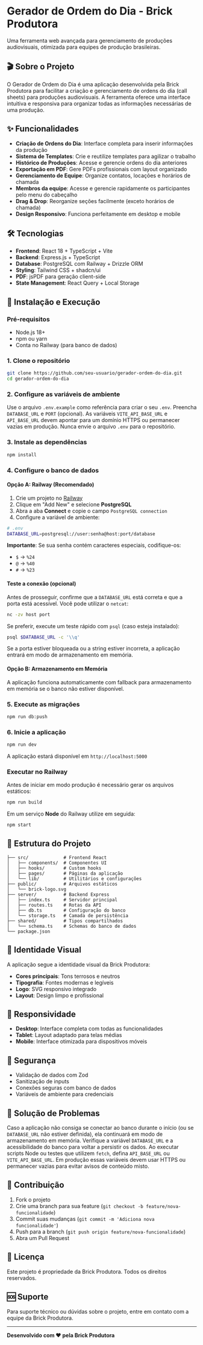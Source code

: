 # Gerador de Ordem do Dia - Brick Produtora

Uma ferramenta web avançada para gerenciamento de produções audiovisuais, otimizada para equipes de produção brasileiras.

## 🎬 Sobre o Projeto

O Gerador de Ordem do Dia é uma aplicação desenvolvida pela Brick Produtora para facilitar a criação e gerenciamento de ordens do dia (call sheets) para produções audiovisuais. A ferramenta oferece uma interface intuitiva e responsiva para organizar todas as informações necessárias de uma produção.

## ✨ Funcionalidades

- **Criação de Ordens do Dia**: Interface completa para inserir informações da produção
- **Sistema de Templates**: Crie e reutilize templates para agilizar o trabalho
- **Histórico de Produções**: Acesse e gerencie ordens do dia anteriores
- **Exportação em PDF**: Gere PDFs profissionais com layout organizado
- **Gerenciamento de Equipe**: Organize contatos, locações e horários de chamada
- **Membros da equipe**: Acesse e gerencie rapidamente os participantes pelo menu do cabeçalho
- **Drag & Drop**: Reorganize seções facilmente (exceto horários de chamada)
- **Design Responsivo**: Funciona perfeitamente em desktop e mobile

## 🛠 Tecnologias

- **Frontend**: React 18 + TypeScript + Vite
- **Backend**: Express.js + TypeScript
- **Database**: PostgreSQL com Railway + Drizzle ORM
- **Styling**: Tailwind CSS + shadcn/ui
- **PDF**: jsPDF para geração client-side
- **State Management**: React Query + Local Storage

## 🚀 Instalação e Execução

### Pré-requisitos
- Node.js 18+ 
- npm ou yarn
- Conta no Railway (para banco de dados)

### 1. Clone o repositório
```bash
git clone https://github.com/seu-usuario/gerador-ordem-do-dia.git
cd gerador-ordem-do-dia
```

### 2. Configure as variáveis de ambiente
Use o arquivo `.env.example` como referência para criar o seu `.env`.
Preencha `DATABASE_URL` e `PORT` (opcional).
As variáveis `VITE_API_BASE_URL` e `API_BASE_URL` devem apontar para um domínio HTTPS ou permanecer vazias em produção.
Nunca envie o arquivo `.env` para o repositório.

### 3. Instale as dependências
```bash
npm install
```

### 4. Configure o banco de dados

#### Opção A: Railway (Recomendado)
1. Crie um projeto no [Railway](https://railway.app)
2. Clique em "Add New" e selecione **PostgreSQL**
3. Abra a aba **Connect** e copie o campo `PostgreSQL connection`
4. Configure a variável de ambiente:

```bash
# .env
DATABASE_URL=postgresql://user:senha@host:port/database
```

**Importante**: Se sua senha contém caracteres especiais, codifique-os:
- `$` → `%24`
- `@` → `%40`
- `#` → `%23`

#### Teste a conexão (opcional)
Antes de prosseguir, confirme que a `DATABASE_URL` está correta e que a porta está acessível. Você pode utilizar o `netcat`:

```bash
nc -zv host port
```

Se preferir, execute um teste rápido com `psql` (caso esteja instalado):

```bash
psql $DATABASE_URL -c '\\q'
```

Se a porta estiver bloqueada ou a string estiver incorreta, a aplicação entrará em modo de armazenamento em memória.

#### Opção B: Armazenamento em Memória
A aplicação funciona automaticamente com fallback para armazenamento em memória se o banco não estiver disponível.


### 5. Execute as migrações
```bash
npm run db:push
```

### 6. Inicie a aplicação
```bash
npm run dev
```

A aplicação estará disponível em `http://localhost:5000`

### Executar no Railway

Antes de iniciar em modo produção é necessário gerar os arquivos estáticos:
```bash
npm run build
```

Em um serviço **Node** do Railway utilize em seguida:
```bash
npm start
```

## 📁 Estrutura do Projeto

```
├── src/             # Frontend React
│   ├── components/  # Componentes UI
│   ├── hooks/       # Custom hooks
│   ├── pages/       # Páginas da aplicação
│   └── lib/         # Utilitários e configurações
├── public/          # Arquivos estáticos
│   └── brick-logo.svg
├── server/          # Backend Express
│   ├── index.ts     # Servidor principal
│   ├── routes.ts    # Rotas da API
│   ├── db.ts        # Configuração do banco
│   └── storage.ts   # Camada de persistência
├── shared/          # Tipos compartilhados
│   └── schema.ts    # Schemas do banco de dados
└── package.json
```

## 🎨 Identidade Visual

A aplicação segue a identidade visual da Brick Produtora:
- **Cores principais**: Tons terrosos e neutros
- **Tipografia**: Fontes modernas e legíveis
- **Logo**: SVG responsivo integrado
- **Layout**: Design limpo e profissional

## 📱 Responsividade

- **Desktop**: Interface completa com todas as funcionalidades
- **Tablet**: Layout adaptado para telas médias
- **Mobile**: Interface otimizada para dispositivos móveis

## 🔐 Segurança

- Validação de dados com Zod
- Sanitização de inputs
- Conexões seguras com banco de dados
- Variáveis de ambiente para credenciais

## 🔧 Solução de Problemas

Caso a aplicação não consiga se conectar ao banco durante o início
(ou se `DATABASE_URL` não estiver definida), ela continuará em modo de
armazenamento em memória. Verifique a variável `DATABASE_URL` e a
acessibilidade do banco para voltar a persistir os dados.
Ao executar scripts Node ou testes que utilizem `fetch`, defina
`API_BASE_URL` ou `VITE_API_BASE_URL`. Em produção essas variáveis devem
usar HTTPS ou permanecer vazias para evitar avisos de conteúdo misto.

## 🤝 Contribuição

1. Fork o projeto
2. Crie uma branch para sua feature (`git checkout -b feature/nova-funcionalidade`)
3. Commit suas mudanças (`git commit -m 'Adiciona nova funcionalidade'`)
4. Push para a branch (`git push origin feature/nova-funcionalidade`)
5. Abra um Pull Request

## 📄 Licença

Este projeto é propriedade da Brick Produtora. Todos os direitos reservados.

## 🆘 Suporte

Para suporte técnico ou dúvidas sobre o projeto, entre em contato com a equipe da Brick Produtora.

---

**Desenvolvido com ❤️ pela Brick Produtora**

